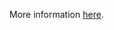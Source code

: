 More information [here](https://docs.bridgecrew.io/docs/ensure-oci-security-list-does-not-allow-ingress-from-00000-to-port-22).
